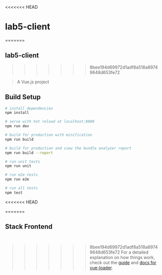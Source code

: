 <<<<<<< HEAD
# lab5-client
=======
## lab5-client
>>>>>>> 8bee194d69972d1adf8a518a89749648d653fe72

> A Vue.js project

## Build Setup

``` bash
# install dependencies
npm install

# serve with hot reload at localhost:8080
npm run dev

# build for production with minification
npm run build

# build for production and view the bundle analyzer report
npm run build --report

# run unit tests
npm run unit

# run e2e tests
npm run e2e

# run all tests
npm test
```
<<<<<<< HEAD

=======
## Stack Frontend

```


```
>>>>>>> 8bee194d69972d1adf8a518a89749648d653fe72
For a detailed explanation on how things work, check out the [guide](http://vuejs-templates.github.io/webpack/) and [docs for vue-loader](http://vuejs.github.io/vue-loader).
